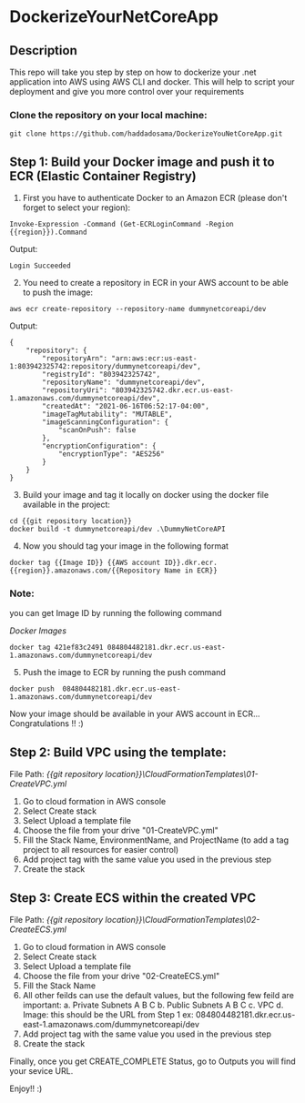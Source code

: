 # DockerizeYourNetCoreApp

## Description
This repo will take you step by step on how to dockerize your .net application into AWS using AWS CLI and docker. This will help to script your deployment and give you more control over your requirements

### Clone the repository on your local machine:
```console
git clone https://github.com/haddadosama/DockerizeYouNetCoreApp.git
```

## Step 1: Build your Docker image and push it to ECR (Elastic Container Registry)

1. First you have to authenticate Docker to an Amazon ECR (please don't forget to select your region):

```console
Invoke-Expression -Command (Get-ECRLoginCommand -Region {{region}}).Command
```

Output:
``` 
Login Succeeded
```

2. You need to create a repository in ECR in your AWS account to be able to push the image:

```console
aws ecr create-repository --repository-name dummynetcoreapi/dev
```

Output:
``` 
{
    "repository": {
        "repositoryArn": "arn:aws:ecr:us-east-1:803942325742:repository/dummynetcoreapi/dev",
        "registryId": "803942325742",
        "repositoryName": "dummynetcoreapi/dev",
        "repositoryUri": "803942325742.dkr.ecr.us-east-1.amazonaws.com/dummynetcoreapi/dev",
        "createdAt": "2021-06-16T06:52:17-04:00",
        "imageTagMutability": "MUTABLE",
        "imageScanningConfiguration": {
            "scanOnPush": false
        },
        "encryptionConfiguration": {
            "encryptionType": "AES256"
        }
    }
}
```

3. Build your image and tag it locally on docker using the docker file available in the project:

```console
cd {{git repository location}}
docker build -t dummynetcoreapi/dev .\DummyNetCoreAPI
```

4. Now you should tag your image in the following format
```
docker tag {{Image ID}} {{AWS account ID}}.dkr.ecr.{{region}}.amazonaws.com/{{Repository Name in ECR}}
```

### Note:
you can get Image ID by running the following command

*Docker Images*

```console
docker tag 421ef83c2491 084804482181.dkr.ecr.us-east-1.amazonaws.com/dummynetcoreapi/dev
```

5. Push the image to ECR by running the push command

```console
docker push  084804482181.dkr.ecr.us-east-1.amazonaws.com/dummynetcoreapi/dev
```

Now your image should be available in your AWS account in ECR... Congratulations !! :)

## Step 2: Build VPC using the template:

File Path: *{{git repository location}}\CloudFormationTemplates\01-CreateVPC.yml*

1. Go to cloud formation in AWS console
2. Select Create stack
3. Select Upload a template file
4. Choose the file from your drive "01-CreateVPC.yml"
5. Fill the Stack Name, EnvironmentName, and ProjectName (to add a tag project to all resources for easier control)
6. Add project tag with the same value you used in the previous step
7. Create the stack

## Step 3: Create ECS within the created VPC

File Path: *{{git repository location}}\CloudFormationTemplates\02-CreateECS.yml*

1. Go to cloud formation in AWS console
2. Select Create stack
3. Select Upload a template file
4. Choose the file from your drive "02-CreateECS.yml"
5. Fill the Stack Name
6. All other feilds can use the default values, but the following few feild are important:
    a. Private Subnets A B C 
    b. Public Subnets A B C
    c. VPC
    d. Image: this should be the URL from Step 1 ex:  084804482181.dkr.ecr.us-east-1.amazonaws.com/dummynetcoreapi/dev
6. Add project tag with the same value you used in the previous step
7. Create the stack


Finally, once you get CREATE_COMPLETE Status, go to Outputs you will find your sevice URL.

Enjoy!! :)


